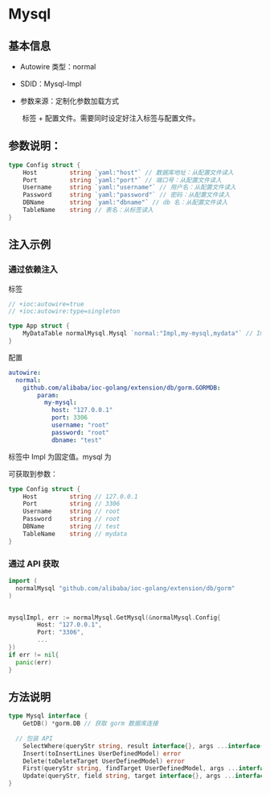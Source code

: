 # Mysql

## 基本信息

- Autowire 类型：normal

- SDID：Mysql-Impl

- 参数来源：定制化参数加载方式

  ​	标签 + 配置文件。需要同时设定好注入标签与配置文件。

## 参数说明：

```go
type Config struct {
	Host         string `yaml:"host"` // 数据库地址：从配置文件读入
	Port         string `yaml:"port"` // 端口号：从配置文件读入
	Username     string `yaml:"username"` // 用户名：从配置文件读入
	Password     string `yaml:"password"` // 密码：从配置文件读入
	DBName       string `yaml:"dbname"` // db 名：从配置文件读入
	TableName    string // 表名：从标签读入
}
```

## 注入示例

### 通过依赖注入

标签

```go
// +ioc:autowire=true
// +ioc:autowire:type=singleton

type App struct {
	MyDataTable normalMysql.Mysql `normal:"Impl,my-mysql,mydata"` // Impl,配置key，表明
}
```

配置

```yaml
autowire:
  normal:
    github.com/alibaba/ioc-golang/extension/db/gorm.GORMDB:
        param:
          my-mysql:
            host: "127.0.0.1"
            port: 3306
            username: "root"
            password: "root"
            dbname: "test"
```

标签中 Impl 为固定值。mysql 为

可获取到参数：

```go
type Config struct {
	Host         string // 127.0.0.1
	Port         string // 3306
	Username     string // root
	Password     string // root
	DBName       string // test
	TableName    string // mydata
}
```

### 通过 API 获取

```go
import (
  normalMysql "github.com/alibaba/ioc-golang/extension/db/gorm"
)


mysqlImpl, err := normalMysql.GetMysql(&normalMysql.Config{
		Host: "127.0.0.1",
		Port: "3306",
		...
})
if err != nil{
  panic(err)
}
```

## 方法说明

```go
type Mysql interface {
	GetDB() *gorm.DB // 获取 gorm 数据库连接
  
  // 包装 API 
	SelectWhere(queryStr string, result interface{}, args ...interface{}) error
	Insert(toInsertLines UserDefinedModel) error
	Delete(toDeleteTarget UserDefinedModel) error
	First(queryStr string, findTarget UserDefinedModel, args ...interface{}) error
	Update(queryStr, field string, target interface{}, args ...interface{}) error
}
```



